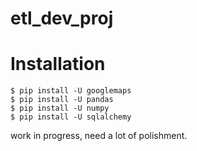 # etl_dev_proj

# Installation

    $ pip install -U googlemaps
    $ pip install -U pandas
    $ pip install -U numpy
    $ pip install -U sqlalchemy
    
  work in progress, need a lot of polishment.
